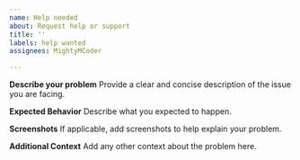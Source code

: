 ```yaml
---
name: Help needed
about: Request help or support
title: ''
labels: help wanted
assignees: MightyMCoder

---
```


**Describe your problem**
Provide a clear and concise description of the issue you are facing.

**Expected Behavior**
Describe what you expected to happen.

**Screenshots**
If applicable, add screenshots to help explain your problem.

**Additional Context**
Add any other context about the problem here.
